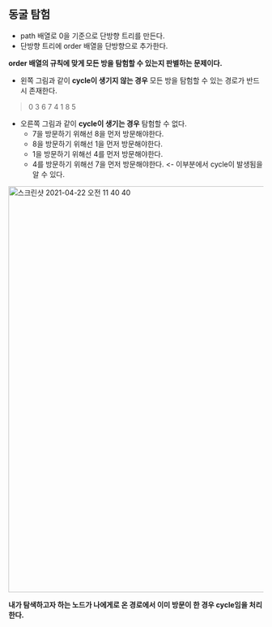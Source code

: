 <h2>동굴 탐험</h2>

- path 배열로 0을 기준으로 단방향 트리를 만든다.<br>
- 단방향 트리에 order 배열을 단방향으로 추가한다.<br>

**order 배열의 규칙에 맞게 모든 방을 탐험할 수 있는지 판별하는 문제이다.**

- 왼쪽 그림과 같이 **cycle이 생기지 않는 경우** 모든 방을 탐험할 수 있는 경로가 반드시 존재한다.<br>
> 0 3 6 7 4 1 8 5

- 오른쪽 그림과 같이 **cycle이 생기는 경우** 탐험할 수 없다.<br>
  - 7을 방문하기 위해선 8을 먼저 방문해야한다.
  - 8을 방문하기 위해선 1을 먼저 방문해야한다.
  - 1을 방문하기 위해선 4를 먼저 방문해야한다.
  - 4를 방문하기 위해선 7을 먼저 방문해야한다. <- 이부분에서 cycle이 발생됨을 알 수 있다.

<img width="800" alt="스크린샷 2021-04-22 오전 11 40 40" src="https://user-images.githubusercontent.com/54436228/115647918-9ad80100-a35f-11eb-9cb4-64726c02c7bc.png">

**내가 탐색하고자 하는 노드가 나에게로 온 경로에서 이미 방문이 한 경우 cycle임을 처리한다.**<br>
